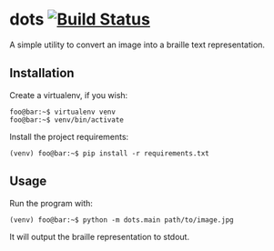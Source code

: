 # dots [![Build Status](https://travis-ci.com/ekisu/dots.svg?branch=master)](https://travis-ci.com/ekisu/dots)

A simple utility to convert an image into a braille text representation.

## Installation

Create a virtualenv, if you wish:
```console
foo@bar:~$ virtualenv venv
foo@bar:~$ venv/bin/activate
```

Install the project requirements:
```console
(venv) foo@bar:~$ pip install -r requirements.txt
```

## Usage

Run the program with:
```console
(venv) foo@bar:~$ python -m dots.main path/to/image.jpg
```

It will output the braille representation to stdout.